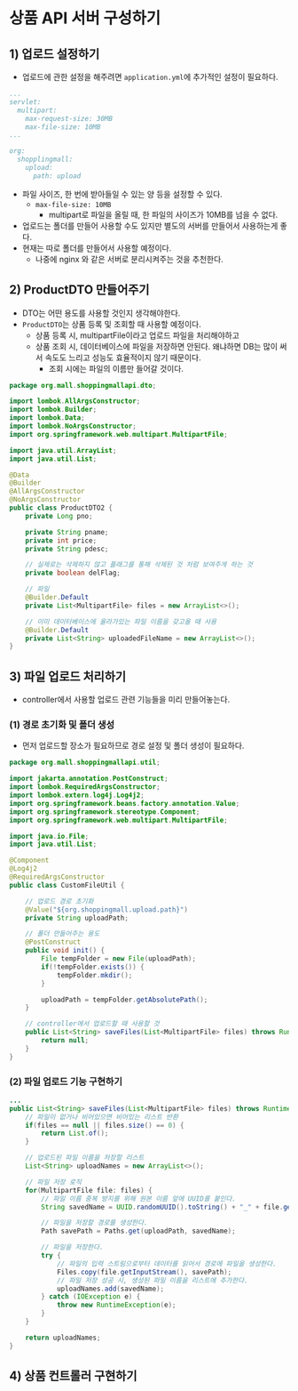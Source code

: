 # 상품 API 서버 구성하기
## 1) 업로드 설정하기
- 업로드에 관한 설정을 해주려면 `application.yml`에 추가적인 설정이 필요하다.
```yml
...
servlet:  
  multipart:  
    max-request-size: 30MB  
    max-file-size: 10MB
...

org:
  shopplingmall:
    upload:
      path: upload
```
- 파일 사이즈, 한 번에 받아들일 수 있는 양 등을 설정할 수 있다.
	- `max-file-size: 10MB`
		- multipart로 파일을 올릴 때, 한 파일의 사이즈가 10MB를 넘을 수 없다.
- 업로드는 폴더를 만들어 사용할 수도 있지만 별도의 서버를 만들어서 사용하는게 좋다.
- 현재는 따로 폴더를 만들어서 사용할 예정이다.
	- 나중에 nginx 와 같은 서버로 분리시켜주는 것을 추천한다.

## 2) ProductDTO 만들어주기
- DTO는 어떤 용도를 사용할 것인지 생각해야한다.
- `ProductDTO`는 상품 등록 및 조회할 때 사용할 예정이다.
	- 상품 등록 시, multipartFile이라고 업로드 파일을 처리해야하고
	- 상품 조회 시, 데이터베이스에 파일을 저장하면 안된다. 왜냐하면 DB는 많이 써서 속도도 느리고 성능도 효율적이지 않기 때문이다.
		- 조회 시에는 파일의 이름만 들어갈 것이다.
```java
package org.mall.shoppingmallapi.dto;

import lombok.AllArgsConstructor;
import lombok.Builder;
import lombok.Data;
import lombok.NoArgsConstructor;
import org.springframework.web.multipart.MultipartFile;

import java.util.ArrayList;
import java.util.List;

@Data
@Builder
@AllArgsConstructor
@NoArgsConstructor
public class ProductDTO2 {
    private Long pno;

    private String pname;
    private int price;
    private String pdesc;

    // 실제로는 삭제하지 않고 플래그를 통해 삭제된 것 처럼 보여주게 하는 것
    private boolean delFlag;

    // 파일
    @Builder.Default
    private List<MultipartFile> files = new ArrayList<>();

    // 이미 데이터베이스에 올라가있는 파일 이름을 갖고올 때 사용
    @Builder.Default
    private List<String> uploadedFileName = new ArrayList<>();
}
```

## 3) 파일 업로드 처리하기
- controller에서 사용할 업로드 관련 기능들을 미리 만들어놓는다.
### (1) 경로 초기화 및 폴더 생성
- 먼저 업로드할 장소가 필요하므로 경로 설정 및 폴더 생성이 필요하다.
```java
package org.mall.shoppingmallapi.util;

import jakarta.annotation.PostConstruct;
import lombok.RequiredArgsConstructor;
import lombok.extern.log4j.Log4j2;
import org.springframework.beans.factory.annotation.Value;
import org.springframework.stereotype.Component;
import org.springframework.web.multipart.MultipartFile;

import java.io.File;
import java.util.List;

@Component
@Log4j2
@RequiredArgsConstructor
public class CustomFileUtil {

    // 업로드 경로 초기화
    @Value("${org.shoppingmall.upload.path}")
    private String uploadPath;

    // 폴더 만들어주는 용도
    @PostConstruct
    public void init() {
        File tempFolder = new File(uploadPath);
        if(!tempFolder.exists()) {
            tempFolder.mkdir();
        }

        uploadPath = tempFolder.getAbsolutePath();
    }

    // controller에서 업로드할 때 사용할 것
    public List<String> saveFiles(List<MultipartFile> files) throws RuntimeException {
        return null;
    }
}
```

### (2) 파일 업로드 기능 구현하기
```java
...
public List<String> saveFiles(List<MultipartFile> files) throws RuntimeException {
    // 파일이 없거나 비어있으면 비어있는 리스트 반환
    if(files == null || files.size() == 0) {
        return List.of();
    }

	// 업로드된 파일 이름을 저장할 리스트
    List<String> uploadNames = new ArrayList<>();

	// 파일 저장 로직
    for(MultipartFile file: files) {
	    // 파일 이름 중복 방지를 위해 원본 이름 앞에 UUID를 붙인다.
        String savedName = UUID.randomUUID().toString() + "_" + file.getOriginalFilename();

		// 파일을 저장할 경로를 생성한다.
        Path savePath = Paths.get(uploadPath, savedName);

		// 파일을 저장한다.
        try {
	        // 파일의 입력 스트림으로부터 데이터를 읽어서 경로에 파일을 생성한다.
            Files.copy(file.getInputStream(), savePath);
            // 파일 저장 성공 시, 생성된 파일 이름을 리스트에 추가한다.
            uploadNames.add(savedName);
        } catch (IOException e) {
            throw new RuntimeException(e);
        }
    }

    return uploadNames;
}
```

## 4) 상품 컨트롤러 구현하기
```java

```
